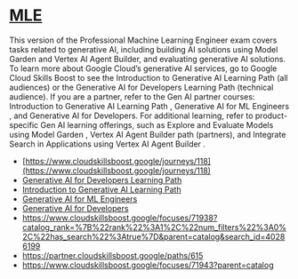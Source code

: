 # [MLE](https://cloud.google.com/learn/certification/machine-learning-engineer)

This version of the Professional Machine Learning Engineer exam covers tasks related to generative AI, including building AI solutions using Model Garden and Vertex AI Agent Builder, and evaluating generative AI solutions.
To learn more about Google Cloud’s generative AI services, go to Google Cloud Skills Boost to see the Introduction to Generative AI Learning Path (all audiences) or the Generative AI for Developers Learning Path (technical audience). If you are a partner, refer to the Gen AI partner courses: Introduction to Generative AI Learning Path , Generative AI for ML Engineers , and Generative AI for Developers. For additional learning, refer to product-specific Gen AI learning offerings, such as Explore and Evaluate Models using Model Garden , Vertex AI Agent Builder path (partners), and Integrate Search in Applications using Vertex AI Agent Builder .

- [https://www.cloudskillsboost.google/journeys/118](https://www.cloudskillsboost.google/journeys/118)
- [Generative AI for Developers Learning Path](https://www.cloudskillsboost.google/journeys/183?utm_source=cgc&utm_medium=blog&utm_campaign=learngenai)
- [Introduction to Generative AI Learning Path ](https://partner.cloudskillsboost.google/journeys)
- [Generative AI for ML Engineers ](https://partner.cloudskillsboost.google/journeys/164)
- [Generative AI for Developers](https://partner.cloudskillsboost.google/journeys/165)
- https://www.cloudskillsboost.google/focuses/71938?catalog_rank=%7B%22rank%22%3A1%2C%22num_filters%22%3A0%2C%22has_search%22%3Atrue%7D&parent=catalog&search_id=40286199
- https://partner.cloudskillsboost.google/paths/615
- https://www.cloudskillsboost.google/focuses/71943?parent=catalog
